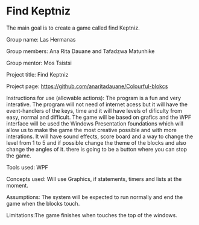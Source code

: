 # Find Keptniz
The main goal is to create  a game called find Keptniz.

Group name: Las Hermanas 

Group members: Ana Rita Dauane and Tafadzwa Matunhike

Group mentor: Mos Tsistsi

Project title: Find Keptniz

Project page: https://github.com/anaritadauane/Colourful-blokcs

Instructions for use (allowable actions): The program is a fun and very interative. The program will not need of internet acess but it will have the event-handlers of the keys, time and it will have levels of dificulty from easy, normal and difficult. The game will be based on grafics and the WPF interface will be used the Windows Presentation foundations which will allow us to make the game the most creative possible and with more interations. It will have sound effects, score board and a way to change the level from 1 to 5 and if possible change the theme of the blocks and also change the angles of it. there is going to be a button where you can stop the game. 

Tools used: WPF

Concepts used: Will   use Graphics, if statements, timers and lists at the moment.

Assumptions: The system will be expected to run normally and end the game when the blocks touch.

Limitations:The game finishes when touches the top of the windows.
